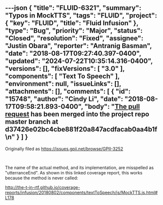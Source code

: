 ---json
{
  "title": "FLUID-6321",
  "summary": "Typos in MockTTS",
  "tags": "FLUID",
  "project": {
    "key": "FLUID",
    "title": "Fluid Infusion"
  },
  "type": "Bug",
  "priority": "Major",
  "status": "Closed",
  "resolution": "Fixed",
  "assignee": "Justin Obara",
  "reporter": "Antranig Basman",
  "date": "2018-08-17T09:27:40.397-0400",
  "updated": "2024-07-22T10:35:14.316-0400",
  "versions": [],
  "fixVersions": [
    "3.0"
  ],
  "components": [
    "Text To Speech"
  ],
  "environment": null,
  "issueLinks": [],
  "attachments": [],
  "comments": [
    {
      "id": "15748",
      "author": "Cindy Li",
      "date": "2018-08-17T09:58:21.893-0400",
      "body": "[The pull request](https://github.com/fluid-project/infusion/pull/920) has been merged into the project repo master branch at d37426e02bc4cbe881f20a847acdfacab0aa4b1f\n"
    }
  ]
}
---
Originally filed as <https://issues.gpii.net/browse/GPII-3252>

 

The name of the actual method, and its implementation, are misspelled as "utterranceEnd". As shown in this linked coverage report, this works because the method is never called:

<http://the-t-in-rtf.github.io/coverage-reports/infusion/20180802/components/textToSpeech/js/MockTTS.js.html#L178>

        